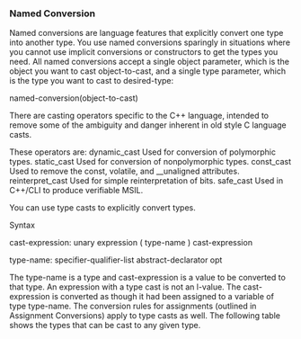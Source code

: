 ### Named Conversion
Named conversions are language features that explicitly convert one type into
another type. You use named conversions sparingly in situations where you
cannot use implicit conversions or constructors to get the types you need.
All named conversions accept a single object parameter, which is the
object you want to cast object-to-cast, and a single type parameter, which is
the type you want to cast to desired-type:

named-conversion<desired-type>(object-to-cast)

There are casting operators specific to the C++ language, intended to remove some of the ambiguity and danger inherent in old style C language casts.

These operators are:
  dynamic_cast Used for conversion of polymorphic types.
  static_cast Used for conversion of nonpolymorphic types.
  const_cast Used to remove the const, volatile, and __unaligned attributes.
  reinterpret_cast Used for simple reinterpretation of bits.
  safe_cast Used in C++/CLI to produce verifiable MSIL.


You can use type casts to explicitly convert types.

Syntax

cast-expression:
    unary expression
    ( type-name ) cast-expression

type-name:
    specifier-qualifier-list abstract-declarator opt

The type-name is a type and cast-expression is a value to be converted to that type. An expression with a type cast is not an l-value. The cast-expression is converted as though it had been assigned to a variable of type type-name. The conversion rules for assignments (outlined in Assignment Conversions) apply to type casts as well. The following table shows the types that can be cast to any given type.

